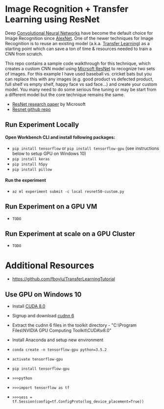 # Image Recognition + Transfer Learning using ResNet

Deep [Convolutional Neural Networks](http://cs231n.github.io/convolutional-networks/) have become the default choice for Image Recognition since [AlexNet](https://papers.nips.cc/paper/4824-imagenet-classification-with-deep-convolutional-neural-networks.pdf).  One of the newer techniques for Image Recognition is to reuse an existing model (a.k.a. [Transfer Learning](http://cs231n.github.io/transfer-learning/)) as a starting point which can save a ton of time & resources needed to train a CNN from scratch. 

This repo contains a sample code walkthrough for this technique, which creates a custom CNN model using [Micrsoft ResNet](https://arxiv.org/pdf/1512.03385v1.pdf) to recognize two sets of images. For this example I have used baseball vs. cricket bats but you can replace this with any images (e.g. good product vs defected product, full shelf vs empty shelf, happy face vs sad face…) and create your custom model. You many need to do some serious fine tuning or may be start from a different model but the core technique remains the same.

- [ResNet research paper](https://arxiv.org/pdf/1512.03385v1.pdf) by Microsoft
- [Resnet github repo](https://github.com/KaimingHe/deep-residual-networks)

## Run Experiment Locally

#### Open Workbench CLI and install following packages:

- `pip install tensorflow` or `pip install tensorflow-gpu` (see instructions below to setup GPU on Windows 10)
- `pip install keras`
- `pip install h5py`
- `pip install pillow`

#### Run the experiment

- `az ml experiment submit -c local resnet50-custom.py`


## Run Experiment on a GPU VM

- `TODO`

## Run Experiment at scale on a GPU Cluster

- `TODO`

# Additional Resources

- https://github.com/fboylu/TransferLearningTutorial

## Use GPU on Windows 10

- Install [CUDA 8.0](https://developer.nvidia.com/cuda-80-ga2-download-archive)

- Signup and download [cudnn 6](https://developer.nvidia.com/rdp/cudnn-download)

- Extract the cudnn 6 files in the toolkit directory - "C:\Program Files\NVIDIA GPU Computing Toolkit\CUDA\v8.0"

- Install Anaconda and setup new environment

- `conda create -n tensorflow-gpu python=3.5.2`
- `activate tensorflow-gpu`
- `pip install tensorflow-gpu`
- `>>>python`
- `>>>import tensorflow as tf`
- `>>>sess = tf.Session(config=tf.ConfigProto(log_device_placement=True))`


